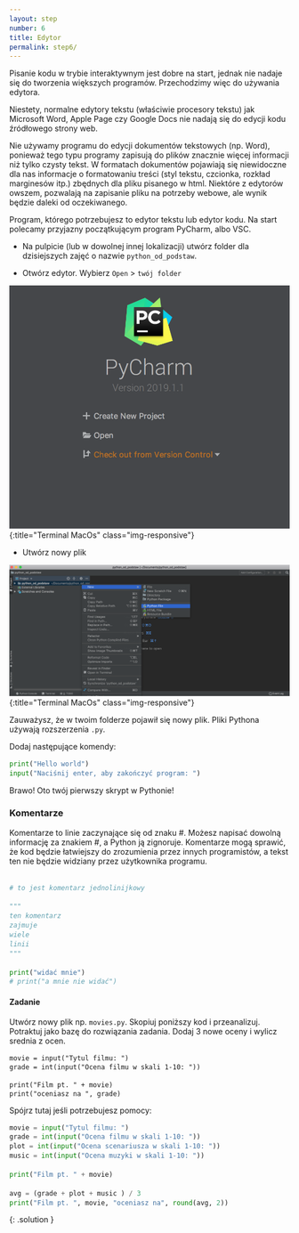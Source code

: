 ```yaml
---
layout: step
number: 6
title: Edytor
permalink: step6/
---
```


Pisanie kodu w trybie interaktywnym jest dobre na start, jednak nie nadaje się do tworzenia większych programów. Przechodzimy więc do używania edytora.

Niestety, normalne edytory tekstu (właściwie procesory tekstu) jak Microsoft Word, Apple Page czy Google Docs nie nadają się do edycji kodu źródłowego strony web.

Nie używamy programu do edycji dokumentów tekstowych (np. Word), ponieważ tego typu programy zapisują do plików znacznie więcej informacji niż tylko czysty tekst. W formatach dokumentów pojawiają się niewidoczne dla nas informacje o formatowaniu treści (styl tekstu, czcionka, rozkład marginesów itp.) zbędnych dla pliku pisanego w html. Niektóre z edytorów owszem, pozwalają na zapisanie pliku na potrzeby webowe, ale wynik będzie daleki od oczekiwanego.

Program, którego potrzebujesz to edytor tekstu lub edytor kodu. Na start polecamy przyjazny początkującym program PyCharm, albo VSC.


- Na pulpicie (lub w dowolnej innej lokalizacji) utwórz folder dla dzisiejszych zajęć o nazwie `python_od_podstaw`.

- Otwórz edytor. Wybierz `Open` > `twój folder`

![Otworz folder](../assets/start_pycharm.png){:title="Terminal MacOs" class="img-responsive"} 

- Utwórz nowy plik

![Otworz folder](../assets/pycharm_new_file.png){:title="Terminal MacOs" class="img-responsive"} 


Zauważysz, że w twoim folderze pojawił się nowy plik. Pliki Pythona używają rozszerzenia `.py`. 

Dodaj następujące komendy:

```python
print("Hello world")
input("Naciśnij enter, aby zakończyć program: ")
```

Brawo! Oto twój pierwszy skrypt w Pythonie!


### Komentarze 
Komentarze to linie zaczynające się od znaku #. Możesz napisać dowolną informację za znakiem #, a Python ją zignoruje. Komentarze mogą sprawić, że kod będzie łatwiejszy do zrozumienia przez innych programistów, a tekst ten nie będzie widziany przez użytkownika programu.

```python

# to jest komentarz jednolinijkowy

"""
ten komentarz
zajmuje
wiele
linii
"""

print("widać mnie")
# print("a mnie nie widać")

```

#### Zadanie 

Utwórz nowy plik np. `movies.py`. Skopiuj poniższy kod i przeanalizuj. Potraktuj jako bazę do rozwiązania zadania. Dodaj 3 nowe oceny i wylicz srednia z ocen.

```
movie = input("Tytul filmu: ")
grade = int(input("Ocena filmu w skali 1-10: "))

print("Film pt. " + movie)
print("oceniasz na ", grade)

```

Spójrz tutaj jeśli potrzebujesz pomocy:

```python
movie = input("Tytul filmu: ")
grade = int(input("Ocena filmu w skali 1-10: "))
plot = int(input("Ocena scenariusza w skali 1-10: "))
music = int(input("Ocena muzyki w skali 1-10: "))

print("Film pt. " + movie)

avg = (grade + plot + music ) / 3
print("Film pt. ", movie, "oceniasz na", round(avg, 2))

```
{: .solution }

